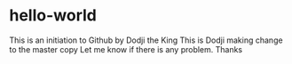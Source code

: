 # hello-world
This is an initiation to Github by Dodji the King 
This is Dodji making change to the master copy Let me know if there is any problem. Thanks 
